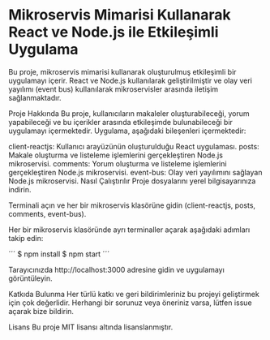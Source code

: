 # Mikroservis Mimarisi Kullanarak React ve Node.js ile Etkileşimli Uygulama

Bu proje, mikroservis mimarisi kullanarak oluşturulmuş etkileşimli bir uygulamayı içerir. React ve Node.js kullanılarak geliştirilmiştir ve olay veri yayılımı (event bus) kullanılarak mikroservisler arasında iletişim sağlanmaktadır.

Proje Hakkında
Bu proje, kullanıcıların makaleler oluşturabileceği, yorum yapabileceği ve bu içerikler arasında etkileşimde bulunabileceği bir uygulamayı içermektedir. Uygulama, aşağıdaki bileşenleri içermektedir:

client-reactjs: Kullanıcı arayüzünün oluşturulduğu React uygulaması.
posts: Makale oluşturma ve listeleme işlemlerini gerçekleştiren Node.js mikroservisi.
comments: Yorum oluşturma ve listeleme işlemlerini gerçekleştiren Node.js mikroservisi.
event-bus: Olay veri yayılımını sağlayan Node.js mikroservisi.
Nasıl Çalıştırılır
Proje dosyalarını yerel bilgisayarınıza indirin.

Terminali açın ve her bir mikroservis klasörüne gidin (client-reactjs, posts, comments, event-bus).

Her bir mikroservis klasöründe ayrı terminaller açarak aşağıdaki adımları takip edin:

´´´
$ npm install
$ npm start
´´´

Tarayıcınızda http://localhost:3000 adresine gidin ve uygulamayı görüntüleyin.

Katkıda Bulunma
Her türlü katkı ve geri bildirimleriniz bu projeyi geliştirmek için çok değerlidir. Herhangi bir sorunuz veya öneriniz varsa, lütfen issue açarak bize bildirin.

Lisans
Bu proje MIT lisansı altında lisanslanmıştır.
